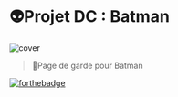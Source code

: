 # 👽️Projet DC : Batman
![cover](https://hackmd.io/_uploads/rym574876.jpg)

>📄Page de garde pour Batman

[![forthebadge](https://forthebadge.com/images/badges/validated-html5.svg)](https://forthebadge.com)